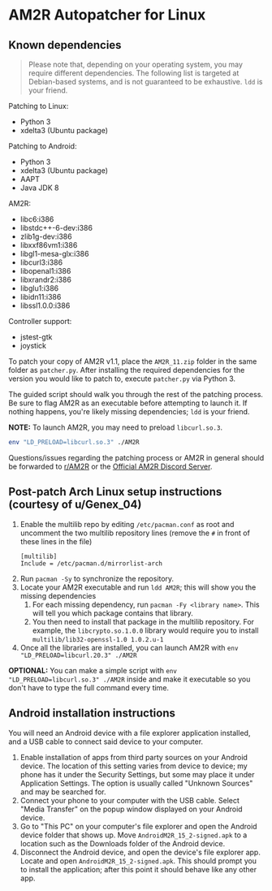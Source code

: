 # AM2R Autopatcher for Linux

## Known dependencies
> Please note that, depending on your operating system, you may require different dependencies. The following list is targeted at Debian-based systems, and is not guaranteed to be exhaustive. `ldd` is your friend.

Patching to Linux:
- Python 3
- xdelta3 (Ubuntu package)

Patching to Android:
- Python 3
- xdelta3 (Ubuntu package)
- AAPT
- Java JDK 8

AM2R:
- libc6:i386
- libstdc++-6-dev:i386
- zlib1g-dev:i386
- libxxf86vm1:i386
- libgl1-mesa-glx:i386
- libcurl3:i386
- libopenal1:i386
- libxrandr2:i386
- libglu1:i386
- libidn11:i386
- libssl1.0.0:i386

Controller support:
- jstest-gtk
- joystick

To patch your copy of AM2R v1.1, place the `AM2R_11.zip` folder in the same folder as `patcher.py`. After installing the required dependencies for the version you would like to patch to, execute `patcher.py` via Python 3.

The guided script should walk you through the rest of the patching process. Be sure to flag AM2R as an executable before attempting to launch it. If nothing happens, you're likely missing dependencies; `ldd` is your friend.

**NOTE:** To launch AM2R, you may need to preload `libcurl.so.3`.

```bash
env "LD_PRELOAD=libcurl.so.3" ./AM2R
```

Questions/issues regarding the patching process or AM2R in general should be forwarded to [r/AM2R](https://www.reddit.com/r/AM2R/) or the [Official AM2R Discord Server](https://discord.gg/YTQnkAJ).

## Post-patch Arch Linux setup instructions (courtesy of u/Genex_04)

1. Enable the multilib repo by editing `/etc/pacman.conf` as root and uncomment the two multilib repository lines (remove the `#` in front of these lines in the file)
    ```
    [multilib]
    Include = /etc/pacman.d/mirrorlist-arch
    ```
1. Run `pacman -Sy` to synchronize the repository.
1. Locate your AM2R executable and run `ldd AM2R`; this will show you the missing dependencies
    1. For each missing dependency, run `pacman -Fy <library name>`. This will tell you which package contains that library.
    1. You then need to install that package in the multilib repository. For example, the `libcrypto.so.1.0.0` library would require you to install `multilib/lib32-openssl-1.0 1.0.2.u-1`
1. Once all the libraries are installed, you can launch AM2R with `env "LD_PRELOAD=libcurl.20.3" ./AM2R`

**OPTIONAL:** You can make a simple script with `env "LD_PRELOAD=libcurl.so.3" ./AM2R` inside and make it executable so you don't have to type the full command every time.

## Android installation instructions

You will need an Android device with a file explorer application installed, and a USB cable to connect said device to your computer.

1. Enable installation of apps from third party sources on your Android device. The location of this setting varies from device to device; my phone has it under the Security Settings, but some may place it under Application Settings.
The option is usually called "Unknown Sources" and may be searched for.
1. Connect your phone to your computer with the USB cable. Select "Media Transfer" on the popup window displayed on your Android device.
1. Go to "This PC" on your computer's file explorer and open the Android device folder that shows up.
Move `AndroidM2R_15_2-signed.apk` to a location such as the Downloads folder of the Android device.
1. Disconnect the Android device, and open the device's file explorer app. Locate and open `AndroidM2R_15_2-signed.apk`.
This should prompt you to install the application; after this point it should behave like any other app.
